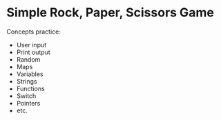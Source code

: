 # Simple Rock, Paper, Scissors Game

Concepts practice:

- User input
- Print output
- Random
- Maps
- Variables
- Strings
- Functions
- Switch
- Pointers
- etc.
